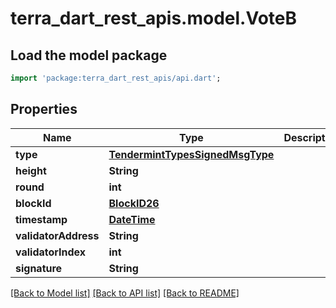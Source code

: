 # terra_dart_rest_apis.model.VoteB

## Load the model package
```dart
import 'package:terra_dart_rest_apis/api.dart';
```

## Properties
Name | Type | Description | Notes
------------ | ------------- | ------------- | -------------
**type** | [**TendermintTypesSignedMsgType**](TendermintTypesSignedMsgType.md) |  | [optional] 
**height** | **String** |  | [optional] 
**round** | **int** |  | [optional] 
**blockId** | [**BlockID26**](BlockID26.md) |  | [optional] 
**timestamp** | [**DateTime**](DateTime.md) |  | [optional] 
**validatorAddress** | **String** |  | [optional] 
**validatorIndex** | **int** |  | [optional] 
**signature** | **String** |  | [optional] 

[[Back to Model list]](../README.md#documentation-for-models) [[Back to API list]](../README.md#documentation-for-api-endpoints) [[Back to README]](../README.md)


